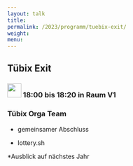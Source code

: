 ```yaml
---
layout: talk
title:
permalink: /2023/programm/tuebix-exit/
weight:
menu:
---
```

## Tübix Exit

### <img height = "32" src="../../../images/talk2.svg"> 18:00 bis 18:20 in Raum V1

### Tübix Orga Team

* gemeinsamer Abschluss  
* lottery.sh  
*Ausblick auf nächstes Jahr

